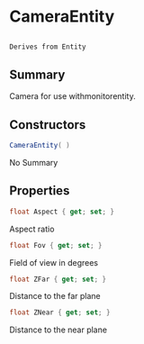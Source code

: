 # CameraEntity

## 
```c#
Derives from Entity
```

## Summary

Camera for use withmonitorentity.
## Constructors

```c#
CameraEntity( ) 
```
No Summary
## Properties

```c#
float Aspect { get; set; } 
```
Aspect ratio
```c#
float Fov { get; set; } 
```
Field of view in degrees
```c#
float ZFar { get; set; } 
```
Distance to the far plane
```c#
float ZNear { get; set; } 
```
Distance to the near plane
